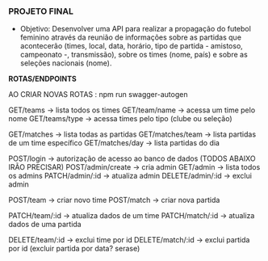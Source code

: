 ### PROJETO FINAL

- Objetivo: Desenvolver uma API para realizar a propagação do futebol feminino através da reunião de informações sobre as partidas que acontecerão (times, local, data, horário, tipo de partida - amistoso, campeonato -, transmissão), sobre os times (nome, país) e sobre as seleções nacionais (nome).

**ROTAS/ENDPOINTS**

AO CRIAR NOVAS ROTAS : npm run swagger-autogen

GET/teams -> lista todos os times
GET/team/name -> acessa um time pelo nome
GET/teams/type  -> acessa times pelo tipo (clube ou seleção)

GET/matches -> lista todas as partidas
GET/matches/team -> lista partidas de um time específico
GET/matches/day -> lista partidas do dia

POST/login -> autorização de acesso ao banco de dados (TODOS ABAIXO IRÃO PRECISAR)
POST/admin/create -> cria admin
GET/admin -> lista todos os admins
PATCH/admin/:id -> atualiza admin
DELETE/admin/:id -> exclui admin

POST/team -> criar novo time
POST/match -> criar nova partida

PATCH/team/:id -> atualiza dados de um time
PATCH/match/:id -> atualiza dados de uma partida

DELETE/team/:id -> exclui time por id
DELETE/match/:id -> exclui partida por id (excluir partida por data? serase)